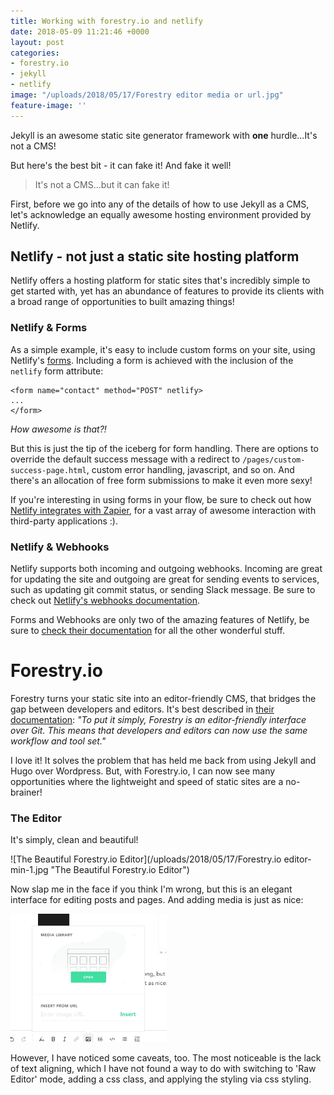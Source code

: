 ```yaml
---
title: Working with forestry.io and netlify
date: 2018-05-09 11:21:46 +0000
layout: post
categories:
- forestry.io
- jekyll
- netlify
image: "/uploads/2018/05/17/Forestry editor media or url.jpg"
feature-image: ''
---
```

Jekyll is an awesome static site generator framework with **one** hurdle...It's not a CMS!

But here's the best bit - it can fake it! And fake it well!

> It's not a CMS...but it can fake it!

First, before we go into any of the details of how to use Jekyll as a CMS, let's acknowledge an equally awesome hosting environment provided by Netlify.

## Netlify - not just a static site hosting platform

Netlify offers a hosting platform for static sites that's incredibly simple to get started with, yet has an abundance of features to provide its clients with a broad range of opportunities to built amazing things!

### Netlify & Forms

As a simple example, it's easy to include custom forms on your site, using Netlify's [forms](https://www.netlify.com/docs/form-handling). Including a form is achieved with the inclusion of the `netlify` form attribute:

    <form name="contact" method="POST" netlify>
    ...
    </form>

_How awesome is that?!_

But this is just the tip of the iceberg for form handling. There are options to override the default success message with a redirect to `/pages/custom-success-page.html`, custom error handling, javascript, and so on. And there's an allocation of free form submissions to make it even more sexy!

If you're interesting in using forms in your flow, be sure to check out how [Netlify integrates with Zapier](https://www.netlify.com/docs/form-handling/#receiving-submissions), for a vast array of awesome interaction with third-party applications :).

### Netlify & Webhooks

Netlify supports both incoming and outgoing webhooks. Incoming are great for updating the site and outgoing are great for sending events to services, such as updating git commit status, or sending Slack message. Be sure to check out [Netlify's webhooks documentation](https://www.netlify.com/docs/webhooks/).

Forms and Webhooks are only two of the amazing features of Netlify, be sure to [check their documentation](https://www.netlify.com/docs/) for all the other wonderful stuff.

# Forestry.io

Forestry turns your static site into an editor-friendly CMS, that bridges the gap between developers and editors. It's best described in [their documentation](https://forestry.io/docs/): _"To put it simply, Forestry is an editor-friendly interface over Git. This means that developers and editors can now use the same workflow and tool set."_

I love it! It solves the problem that has held me back from using Jekyll and Hugo over Wordpress. But, with Forestry.io, I can now see many opportunities where the lightweight and speed of static sites are a no-brainer!

### The Editor

It's simply, clean and beautiful!

![The Beautiful Forestry.io Editor](/uploads/2018/05/17/Forestry.io editor-min-1.jpg "The Beautiful Forestry.io Editor")

Now slap me in the face if you think I'm wrong, but this is an elegant interface for editing posts and pages. And adding media is just as nice:

<img src="/uploads/2018/05/17/Forestry%20editor%20media%20or%20url.jpg" width="250px" alt="Adding media in Forestry.io" style="margin: auto" />

However, I have noticed some caveats, too. The most noticeable is the lack of text aligning, which I have not found a way to do with switching to 'Raw Editor' mode, adding a css class, and applying the styling via css styling.
